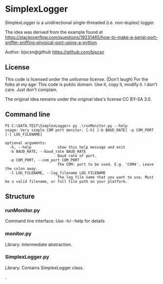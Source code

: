 # SimplexLogger

SimplexLogger is a unidirectional single-threaded (i.e. non-duplex) logger. 

The idea was derived from the example found at https://stackoverflow.com/questions/19231465/how-to-make-a-serial-port-sniffer-sniffing-physical-port-using-a-python.

Author: bjscsn@github https://github.com/bjscsn

## License

This code is licensed under the *unlicense* license. (Don't laugh) For the folks at my age: This code is public domain. 
Use it, copy it, modify it. I don't care. Just don't complain. 

The original idea remains under the original idea's license CC BY-SA 3.0.

## Command line
```
PS C:\DATA.TEST\SimplexLogger> py .\runMonitor.py --help  
usage: Very simple COM port monitor. [-h] [-b BAUD_RATE] -p COM_PORT [-l LOG_FILENAME]

optional arguments:
  -h, --help            show this help message and exit
  -b BAUD_RATE, --baud_rate BAUD_RATE
                        Baud rate of port.
  -p COM_PORT, --com_port COM_PORT
                        The COM: port to be used. E.g. 'COM4'. Leave the colon away.
  -l LOG_FILENAME, --log_filename LOG_FILENAME
                        The log file name that you want to use. Must be a valid filename, or full file path on your platform.
```
## Structure
### runMonitor.py
Command line interface. Use -h/--help for details

### monitor.py
Library: Intermediate abstraction.

### SimplexLogger.py
Library: Contains SimplexLogger class.

.
